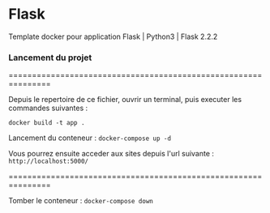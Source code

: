 # Flask
Template docker pour application Flask  | Python3 | Flask 2.2.2

### Lancement du projet
===============================================================

Depuis le repertoire de ce fichier, ouvrir un terminal, puis executer les commandes suivantes :

 ```docker build -t app .```
 
 Lancement du conteneur : ```docker-compose up -d```
 
 Vous pourrez ensuite acceder aux sites depuis l'url suivante : ```http://localhost:5000/```


===============================================================

Tomber le conteneur :  ```docker-compose down```
